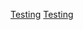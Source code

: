 [](#spoiler "Spoiler Filled Text")
[Testing](#spoiler "Spoiler Filled Text")
[Testing](#spoiler "This is the hidden text")
